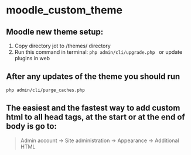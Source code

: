 # moodle_custom_theme

## Moodle new theme setup:
1. Copy directory jot to /themes/ directory
2. Run this command in terminal:
```php admin/cli/upgrade.php ```
   or update plugins in web 
   
   
   
## After any updates of the theme you should run 

```php admin/cli/purge_caches.php```


## The easiest and the fastest way to add custom html to all head tags, at the start or at the end of body is go to:
> Admin account -> Site administration -> Appearance -> Additional HTML